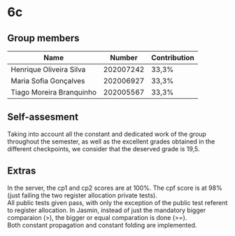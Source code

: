 # 6c

## Group members

| Name                     | Number    | Contribution |
|--------------------------|-----------|--------------|
| Henrique Oliveira Silva  | 202007242 | 33,3%        |
| Maria Sofia Gonçalves    | 202006927 | 33,3%        |
| Tiago Moreira Branquinho | 202005567 | 33,3%        |

## Self-assesment

Taking into account all the constant and dedicated work of the group throughout the semester, as well as the excellent
grades obtained in the different checkpoints, we consider that the deserved grade is 19,5.

## Extras

In the server, the cp1 and cp2 scores are at 100%. The cpf score is at 98% (just failing the two register allocation
private tests). <br>
All public tests given pass, with only the exception of the public test referent to register allocation.
In Jasmin, instead of just the mandatory bigger comparaion (>), the bigger or equal comparation is done (>=). <br>
Both constant propagation and constant folding are implemented.
